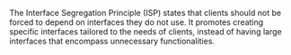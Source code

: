 The Interface Segregation Principle (ISP) states that clients should not be forced to depend on interfaces they do not use. It promotes creating specific interfaces tailored to the needs of clients, instead of having large interfaces that encompass unnecessary functionalities.